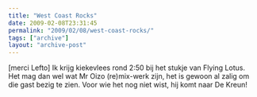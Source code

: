 ```yaml
---
title: "West Coast Rocks"
date: 2009-02-08T23:31:45
permalink: "2009/02/08/west-coast-rocks/"
tags: ["archive"]
layout: "archive-post"
---
```

\[merci Lefto\] Ik krijg kiekevlees rond 2:50 bij het stukje van Flying Lotus. Het mag dan wel wat Mr Oizo (re)mix-werk zijn, het is gewoon al zalig om die gast bezig te zien. Voor wie het nog niet wist, hij komt naar De Kreun!
